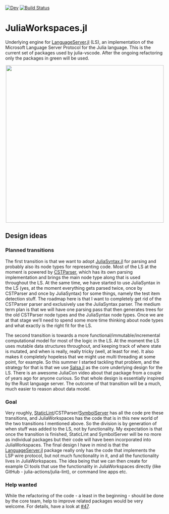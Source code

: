 [![Dev](https://img.shields.io/badge/docs-dev-blue.svg)](https://julia-vscode.github.io/JuliaWorkspaces.jl/dev)
[![Build Status](https://github.com/julia-vscode/JuliaWorkspaces.jl/actions/workflows/juliaci.yml/badge.svg?branch=main)](https://github.com/julia-vscode/JuliaWorkspaces.jl/actions/workflows/juliaci.yml)

# JuliaWorkspaces.jl

Underlying engine for [LanguageServer.jl](https://github.com/julia-vscode/LanguageServer.jl) (LS), an implementation of the Microsoft Language Server Protocol for the Julia language. 
This is the current set of packages used by julia-vscode. After the ongoing refactoring only the packages in green will be used.
<p align="center"><img src="https://github.com/ufechner7/JuliaWorkspaces.jl/raw/main/docs/src/julia-vscode.png" width="500" /></p>

## Design ideas

### Planned transitions
The first transition is that we want to adopt [JuliaSyntax.jl](https://github.com/JuliaLang/JuliaSyntax.jl) for parsing and probably also its node types for representing code. Most of the LS at the moment is powered by [CSTParser](https://github.com/julia-vscode/CSTParser.jl), which has its own parsing implementation and brings the main node type along that is used throughout the LS. At the same time, we have started to use JuliaSyntax in the LS (yes, at the moment everything gets parsed twice, once by CSTParser and once by JuliaSyntax) for some things, namely the test item detection stuff. The roadmap here is that I want to completely get rid of the CSTParser parser and exclusively use the JuliaSyntax parser. The medium term plan is that we will have one parsing pass that then generates trees for the old CSTParser node types and the JuliaSyntax node types. Once we are at that stage we’ll need to spend some more time thinking about node types and what exactly is the right fit for the LS.

The second transition is towards a more functional/immutable/incremental computational model for most of the logic in the LS. At the moment the LS uses mutable data structures throughout, and keeping track of where state is mutated, and when is really, really tricky (well, at least for me). It also makes it completely hopeless that we might use multi threading at some point, for example. So this summer I started tackling that problem, and the strategy for that is that we use [Salsa.jl](https://github.com/julia-vscode/Salsa.jl) as the core underlying design for the LS. There is an awesome JuliaCon video about that package from a couple of years ago for anyone curious. So that whole design is essentially inspired by the Rust language server. The outcome of that transition will be a much, much easier to reason about data model.

### Goal
Very roughly, [StaticLint](https://github.com/julia-vscode/StaticLint.jl)/CSTParser/[SymbolServer](https://github.com/julia-vscode/SymbolServer.jl) has all the code pre these transitions, and JuliaWorkspaces has the code that is in this new world of the two transitions I mentioned above. So the division is by generation of when stuff was added to the LS, not by functionality. My expectation is that once the transition is finished, StaticLint and SymbolServer will be no more as individual packages but their code will have been incorporated into JuliaWorkspaces. The final design I have in mind is that the [LanguageServer.jl](https://github.com/julia-vscode/LanguageServer.jl) package really only has the code that implements the LSP wire protocol, but not much functionality in it, and all the functionality lives in JuliaWorkspaces. The idea being that we can then create for example CI tools that use the functionality in JuliaWorkspaces directly (like GitHub - julia-actions/julia-lint), or command line apps etc.

### Help wanted
While the refactoring of the code - a least in the beginning - should be done by the core team, help to improve 
related packages would be very welcome. For details, have a look at [#47](https://github.com/julia-vscode/JuliaWorkspaces.jl/issues/47).